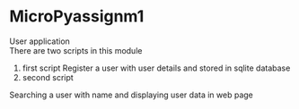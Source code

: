 # MicroPyassignm1
User application  
There are two scripts in this module
1. first script
Register a user with user details and stored in sqlite database
2. second script
  
  Searching a user with name and displaying user data in web page
